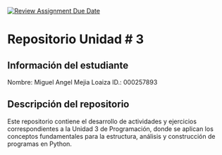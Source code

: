[![Review Assignment Due Date](https://classroom.github.com/assets/deadline-readme-button-22041afd0340ce965d47ae6ef1cefeee28c7c493a6346c4f15d667ab976d596c.svg)](https://classroom.github.com/a/Z_dZlf3Z)
# Repositorio Unidad \# 3
## Información del estudiante
Nombre: Miguel Angel Mejia Loaiza
ID.: 000257893
## Descripción del repositorio
Este repositorio contiene el desarrollo de actividades y ejercicios correspondientes a la Unidad 3 de Programación, donde se aplican los conceptos fundamentales para la estructura, análisis y construcción de programas en Python.
